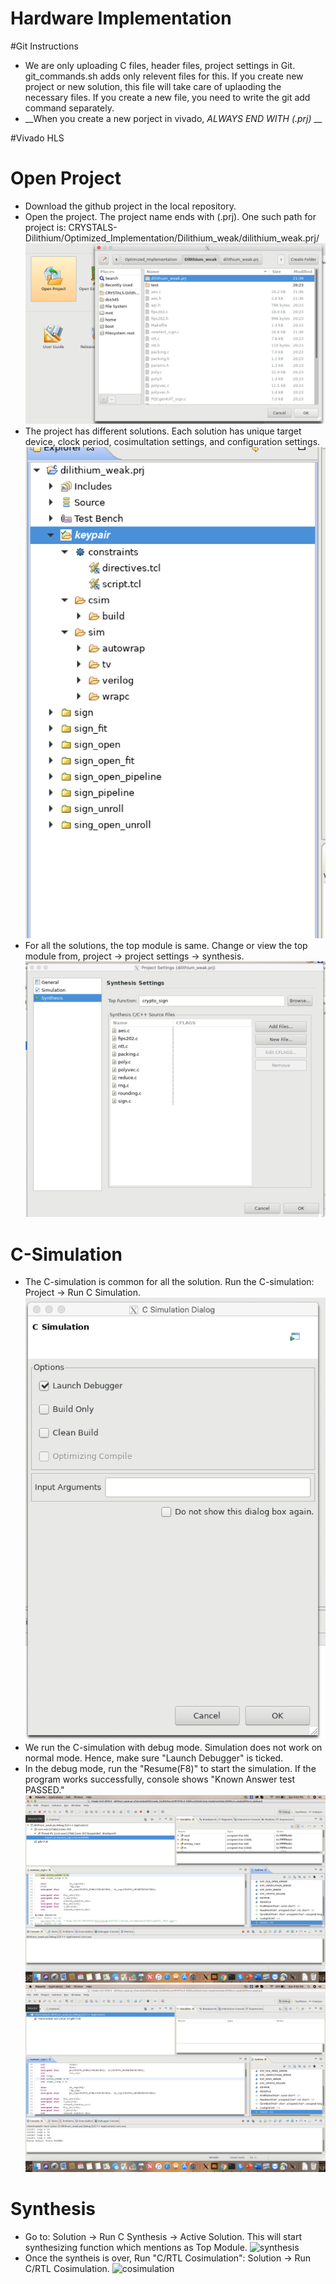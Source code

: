 # Hardware Implementation

#Git Instructions
* We are only uploading C files, header files, project settings in Git. git_commands.sh adds only relevent files for this. If you create new project or new solution, this file will take care of uplaoding the necessary files. If you create a new file, you need to write the git add command separately.
* __When you create a new porject in vivado, *ALWAYS END WITH (.prj)* __

#Vivado HLS
# Open Project
* Download the github project in the local repository.
* Open the project. The project name ends with (.prj). One such path for project is: CRYSTALS-Dilithium/Optimized_Implementation/Dilithium_weak/dilithium_weak.prj/
 ![open_project](./Hw_Implementation_Docs/open_project.png)
* The project has different solutions. Each solution has unique target device, clock period, cosimultation settings, and configuration settings.
 ![solution_names](./Hw_Implementation_Docs/solution_names.png)
* For all the solutions, the top module is same. Change or view the top module from, project -> project settings -> synthesis.
 ![project_settings](./Hw_Implementation_Docs/project_settings.png)


# C-Simulation 
* The C-simulation is common for all the solution. Run the C-simulation: Project -> Run C Simulation.
 ![simulation](./Hw_Implementation_Docs/simulation.png)
* We run the C-simulation with debug mode. Simulation does not work on normal mode. Hence, make sure "Launch Debugger" is ticked.
* In the debug mode, run the "Resume(F8)" to start the simulation. If the program works successfully, console shows "Known Answer test PASSED."
 ![debug_mode](./Hw_Implementation_Docs/debug_mode.png)
 ![debug_mode_2](./Hw_Implementation_Docs/debug_mode_2.png)

# Synthesis
* Go to: Solution -> Run C Synthesis -> Active Solution. This will start synthesizing function which mentions as Top Module.
 ![synthesis](./Hw_Implementation_Docs/synthesis.png)
* Once the syntheis is over, Run "C/RTL Cosimulation": Solution -> Run C/RTL Cosimulation.
 ![cosimulation](./Hw_Implementation_Docs/cosimulation.png)


